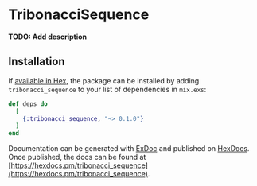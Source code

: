 # TribonacciSequence

**TODO: Add description**

## Installation

If [available in Hex](https://hex.pm/docs/publish), the package can be installed
by adding `tribonacci_sequence` to your list of dependencies in `mix.exs`:

```elixir
def deps do
  [
    {:tribonacci_sequence, "~> 0.1.0"}
  ]
end
```

Documentation can be generated with [ExDoc](https://github.com/elixir-lang/ex_doc)
and published on [HexDocs](https://hexdocs.pm). Once published, the docs can
be found at [https://hexdocs.pm/tribonacci_sequence](https://hexdocs.pm/tribonacci_sequence).

